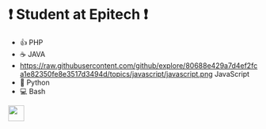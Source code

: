 # :exclamation: Student at Epitech :exclamation:

* :+1: PHP
* :coffee: JAVA
* https://raw.githubusercontent.com/github/explore/80688e429a7d4ef2fca1e82350fe8e3517d3494d/topics/javascript/javascript.png JavaScript
* :snake: Python
* :computer: Bash

<img height="32" width="32" src="https://cdn.jsdelivr.net/npm/simple-icons@v5/icons/linkedin.svg" />